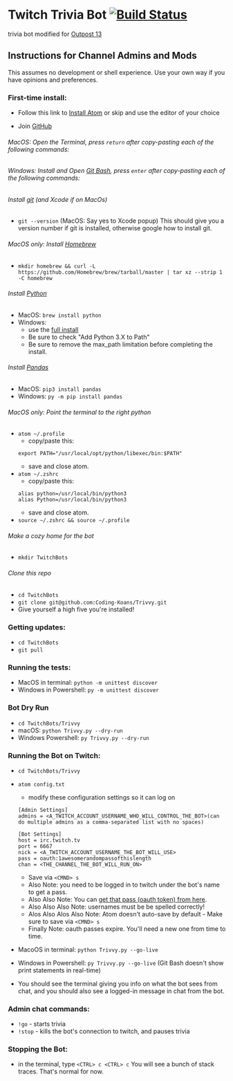 # Twitch Trivia Bot [![Build Status](https://travis-ci.com/Coding-Koans/Trivvy.svg?branch=master)](https://travis-ci.com/Coding-Koans/Trivvy)

trivia bot modified for [Outpost 13](https://www.twitch.tv/outpost13)

## Instructions for Channel Admins and Mods
This assumes no development or shell experience. Use your own way if you have opinions and preferences.

### First-time install:

 - Follow this link to [Install Atom](https://atom.io/) or skip and use the editor of your choice

 - Join [GitHub](https://github.com/join)

 ###### MacOS: Open the Terminal, press `return` after copy-pasting each of the following commands:
 ###### Windows: Install and Open [Git Bash](https://gitforwindows.org/), press `enter` after copy-pasting each of the following commands:
 ###### Install [git](https://git-scm.com/book/en/v2/Getting-Started-Installing-Git) (and Xcode if on MacOs)
 -  `git --version` (MacOS: Say yes to Xcode popup) This should give you a version number if git is installed, otherwise google how to install git.
 ###### MacOS only: Install [Homebrew](https://brew.sh/)
 - `mkdir homebrew && curl -L https://github.com/Homebrew/brew/tarball/master | tar xz --strip 1 -C homebrew`
 ###### Install [Python](https://docs.python-guide.org/starting/install3/osx/)
 - MacOS: `brew install python`
 - Windows:
    - use the [full install](https://docs.python.org/3/using/windows.html#windows-full)
    - Be sure to check "Add Python 3.X to Path"
    - Be sure to remove the max_path limitation before completing the install.
 ###### Install [Pandas](https://pandas.pydata.org/pandas-docs/stable/getting_started/install.html)
 - MacOS: `pip3 install pandas`
 - Windows: `py -m pip install pandas`
 ###### MacOS only: Point the terminal to the right python
 - `atom ~/.profile`
   - copy/paste this:
   ```
   export PATH="/usr/local/opt/python/libexec/bin:$PATH"
   ```
   - save and close atom.
 - `atom ~/.zshrc`
   - copy/paste this:
   ```
   alias python=/usr/local/bin/python3
   alias Python=/usr/local/bin/python3
   ```
   - save and close atom.
 - `source ~/.zshrc && source ~/.profile`
 ###### Make a cozy home for the bot
 - `mkdir TwitchBots`
 ###### Clone this repo
 - `cd TwitchBots`
 - `git clone git@github.com:Coding-Koans/Trivvy.git`
 - Give yourself a high five you're installed!

### Getting updates:
 - `cd TwitchBots`
 - `git pull`

### Running the tests:

 - MacOS in terminal: `python -m unittest discover`
 - Windows in Powershell: `py -m unittest discover`

### Bot Dry Run

 - `cd TwitchBots/Trivvy`
 - macOS: `python Trivvy.py --dry-run`
 - Windows Powershell: `py Trivvy.py --dry-run`

### Running the Bot on Twitch:

 - `cd TwitchBots/Trivvy`
 - `atom config.txt`
   - modify these configuration settings so it can log on
   ```
   [Admin Settings]
   admins = <A_TWITCH_ACCOUNT_USERNAME_WHO_WILL_CONTROL_THE_BOT>(can do multiple admins as a comma-separated list with no spaces)

   [Bot Settings]
   host = irc.twitch.tv
   port = 6667
   nick = <A_TWITCH_ACCOUNT_USERNAME_THE_BOT_WILL_USE>
   pass = oauth:1awesomerandompassofthislength
   chan = <THE_CHANNEL_THE_BOT_WILL_RUN_ON>
   ```
   - Save via `<CMND> s`
   - Also Note: you need to be logged in to twitch under the bot's name to get a pass.
   - Also Also Note: You can [get that pass (oauth token) from here](https://twitchapps.com/tmi/).
   - Also Also Also Note: usernames must be be spelled correctly!
   - Alos Also Alos Also Note: Atom doesn't auto-save by default - Make sure to save via `<CMND> s`
   - Finally Note: oauth passes expire. You'll need a new one from time to time.

 - MacoOS in terminal: `python Trivvy.py --go-live`
 - Windows in Powershell: `py Trivvy.py --go-live` (Git Bash doesn't show print statements in real-time)
 - You should see the terminal giving you info on what the bot sees from chat, and you should also see a logged-in message in chat from the bot.

### Admin chat commands:

- `!go` - starts trivia
- `!stop` - kills the bot's connection to twitch, and pauses trivia

### Stopping the Bot:

 - in the terminal, type `<CTRL> c <CTRL> c` You will see a bunch of stack traces. That's normal for now.
